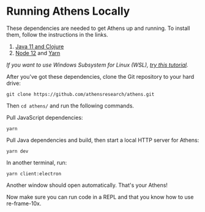 # Running Athens Locally

These dependencies are needed to get Athens up and running. To install them, follow the instructions in the links.

1. [Java 11 and Clojure](https://clojure.org/guides/getting_started#_clojure_installer_and_cli_tools)
2. [Node 12](https://nodejs.org/en/download/) and [Yarn](https://classic.yarnpkg.com/en/docs/install/#mac-stable)

_If you want to use Windows Subsystem for Linux (WSL),_ [_try this tutorial_](https://www.notion.so/Beginner-Clojure-Environment-Setup-Windows-36f70c16b9a7420da3cd797a3eb712fa#6a53854de58d4f07ba6319d868fba29c)_._

After you've got these dependencies, clone the Git repository to your hard drive:

```
git clone https://github.com/athensresearch/athens.git
```

Then `cd athens/` and run the following commands.

Pull JavaScript dependencies:

```
yarn
```

Pull Java dependencies and build, then start a local HTTP server for Athens:

```
yarn dev
```

In another terminal, run:

```
yarn client:electron
```

Another window should open automatically. That's your Athens!

Now make sure you can run code in a REPL and that you know how to use re-frame-10x.

